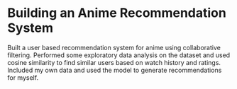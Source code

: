 # Building an Anime Recommendation System
Built a user based recommendation system for anime using collaborative filtering. Performed some exploratory data analysis on the dataset and used cosine similarity to find similar users based on watch history and ratings. Included my own data and used the model to generate recommendations for myself.
